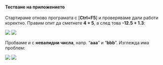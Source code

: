 #### Тестване на приложението

Стартираме отново програмата с [**Ctrl+F5**] и проверяваме дали работи коректно. Правим опит да сметнете **4 + 5**, а след това **-12.5 + 1.3**:

![](/assets/chapter-1-images/07.Numbers-sum-10.png) ![](/assets/chapter-1-images/07.Numbers-sum-11.png)

Пробваме и с **невалидни числа**, напр. “**aaa**” и “**bbb**”. Изглежда има проблем: 

![](/assets/chapter-1-images/07.Numbers-sum-12.png) ![](/assets/chapter-1-images/07.Numbers-sum-13.png)
